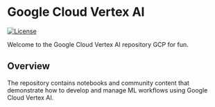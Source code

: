 # Google Cloud Vertex AI 

[![License](https://img.shields.io/badge/License-Apache%202.0-blue.svg)](LICENSE)

Welcome to the Google Cloud Vertex AI  repository GCP for fun.

## Overview

The repository contains notebooks and community content that demonstrate how to develop and manage ML workflows using Google Cloud Vertex AI.


